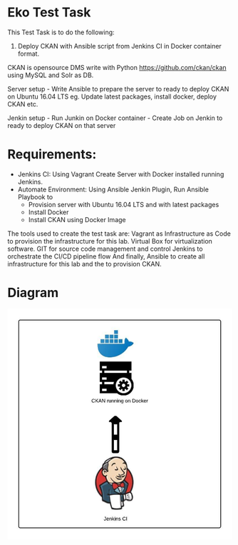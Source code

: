 # Eko Test Task
This Test Task is to do the following: 

1. Deploy CKAN with Ansible script from Jenkins CI in Docker container format.

CKAN is opensource DMS write with Python https://github.com/ckan/ckan using MySQL and Solr as DB. 

Server setup
	- Write Ansible to prepare the server to ready to deploy CKAN on Ubuntu 16.04 LTS eg. Update latest packages, install docker, deploy CKAN etc.
	
Jenkin setup
	- Run Junkin on Docker container
	- Create Job on Jenkin to ready to deploy CKAN on that server


# Requirements:  
- Jenkins CI: Using Vagrant Create Server with Docker installed running Jenkins.
- Automate Environment: Using Ansible Jenkin Plugin, Run Ansible Playbook to
	- Provision server with Ubuntu 16.04 LTS and with latest packages
	- Install Docker
 	- Install CKAN using Docker Image

The tools used to create the test task are:
Vagrant as Infrastructure as Code to provision the infrastructure for this lab.
Virtual Box for virtualization software.
GIT for source code management and control
Jenkins to orchestrate the CI/CD pipeline flow
And finally, Ansible to create all infrastructure for this lab and the to provision CKAN.


# Diagram

![picture](https://github.com/fahadjafferi/ekotesttask/blob/master/EKO%20Test%20Task.jpeg)
